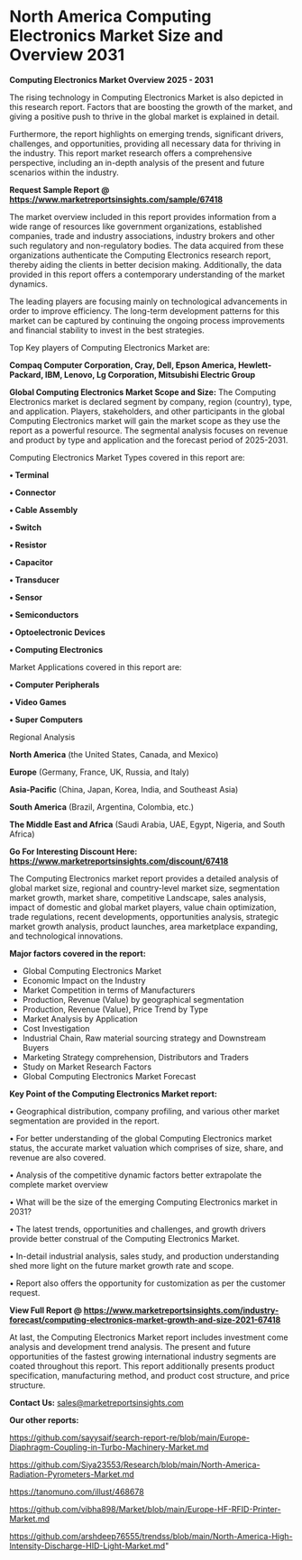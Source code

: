 # North America Computing Electronics Market Size and Overview 2031

<Strong> Computing Electronics Market Overview 2025 - 2031</strong>

The rising technology in Computing Electronics Market is also depicted in this research report. Factors that are boosting the growth of the market, and giving a positive push to thrive in the global market is explained in detail.

Furthermore, the report highlights on emerging trends, significant drivers, challenges, and opportunities, providing all necessary data for thriving in the industry. This report market research offers a comprehensive perspective, including an in-depth analysis of the present and future scenarios within the industry.

<strong>Request Sample Report @ <a href=https://www.marketreportsinsights.com/sample/67418>https://www.marketreportsinsights.com/sample/67418</a></strong>

The market overview included in this report provides information from a wide range of resources like government organizations, established companies, trade and industry associations, industry brokers and other such regulatory and non-regulatory bodies. The data acquired from these organizations authenticate the Computing Electronics research report, thereby aiding the clients in better decision making. Additionally, the data provided in this report offers a contemporary understanding of the market dynamics.

The leading players are focusing mainly on technological advancements in order to improve efficiency. The long-term development patterns for this market can be captured by continuing the ongoing process improvements and financial stability to invest in the best strategies.

Top Key players of Computing Electronics Market are:

<strong>Compaq Computer Corporation, Cray, Dell, Epson America, Hewlett-Packard, IBM, Lenovo, Lg Corporation, Mitsubishi Electric Group</strong>

<strong><b>Global Computing Electronics Market Scope and Size:</b></strong>
The Computing Electronics market is declared segment by company, region (country), type, and application. Players, stakeholders, and other participants in the global Computing Electronics market will gain the market scope as they use the report as a powerful resource. The segmental analysis focuses on revenue and product by type and application and the forecast period of 2025-2031.

Computing Electronics Market Types covered in this report are:

<strong>• Terminal

• Connector

• Cable Assembly

• Switch

• Resistor

• Capacitor

• Transducer

• Sensor

• Semiconductors

• Optoelectronic Devices

• Computing Electronics</strong>

Market Applications covered in this report are:

<strong>• Computer Peripherals

• Video Games

• Super Computers</strong> 

Regional Analysis

<strong>North America</strong> (the United States, Canada, and Mexico)

<strong>Europe</strong> (Germany, France, UK, Russia, and Italy)

<strong>Asia-Pacific</strong> (China, Japan, Korea, India, and Southeast Asia)

<strong>South America</strong> (Brazil, Argentina, Colombia, etc.)

<strong>The Middle East and Africa</strong> (Saudi Arabia, UAE, Egypt, Nigeria, and South Africa)

<strong>Go For Interesting Discount Here: <a href=https://www.marketreportsinsights.com/discount/67418>https://www.marketreportsinsights.com/discount/67418</a></strong>

The Computing Electronics market report provides a detailed analysis of global market size, regional and country-level market size, segmentation market growth, market share, competitive Landscape, sales analysis, impact of domestic and global market players, value chain optimization, trade regulations, recent developments, opportunities analysis, strategic market growth analysis, product launches, area marketplace expanding, and technological innovations.

<strong><b>Major factors covered in the report:</b></strong>
<ul>
  <li>Global Computing Electronics Market </li>
  <li>Economic Impact on the Industry</li>
  <li>Market Competition in terms of Manufacturers</li>
  <li>Production, Revenue (Value) by geographical segmentation</li>
  <li>Production, Revenue (Value), Price Trend by Type</li>
  <li>Market Analysis by Application</li>
  <li>Cost Investigation</li>
  <li>Industrial Chain, Raw material sourcing strategy and Downstream Buyers</li>
  <li>Marketing Strategy comprehension, Distributors and Traders</li>
  <li>Study on Market Research Factors</li>
  <li>Global Computing Electronics Market Forecast</li>
</ul>

<strong><b>Key Point of the Computing Electronics Market report:</b></strong>

• Geographical distribution, company profiling, and various other market segmentation are provided in the report.

• For better understanding of the global Computing Electronics market status, the accurate market valuation which comprises of size, share, and revenue are also covered.

• Analysis of the competitive dynamic factors better extrapolate the complete market overview

• What will be the size of the emerging Computing Electronics market in 2031?

• The latest trends, opportunities and challenges, and growth drivers provide better construal of the Computing Electronics Market.

• In-detail industrial analysis, sales study, and production understanding shed more light on the future market growth rate and scope.

• Report also offers the opportunity for customization as per the customer request.

<strong><b>View Full Report @ <a href=https://www.marketreportsinsights.com/industry-forecast/computing-electronics-market-growth-and-size-2021-67418>https://www.marketreportsinsights.com/industry-forecast/computing-electronics-market-growth-and-size-2021-67418</a></b></strong>


At last, the Computing Electronics Market report includes investment come analysis and development trend analysis. The present and future opportunities of the fastest growing international industry segments are coated throughout this report. This report additionally presents product specification, manufacturing method, and product cost structure, and price structure.

<strong>Contact Us:</strong>
sales@marketreportsinsights.com

<strong>Our other reports:</strong>

<a href=https://github.com/sayysaif/search-report-re/blob/main/Europe-Diaphragm-Coupling-in-Turbo-Machinery-Market.md>https://github.com/sayysaif/search-report-re/blob/main/Europe-Diaphragm-Coupling-in-Turbo-Machinery-Market.md</a>

<a href=https://github.com/Siya23553/Research/blob/main/North-America-Radiation-Pyrometers-Market.md>https://github.com/Siya23553/Research/blob/main/North-America-Radiation-Pyrometers-Market.md</a>

<a href=https://tanomuno.com/illust/468678>https://tanomuno.com/illust/468678</a>

<a href=https://github.com/vibha898/Market/blob/main/Europe-HF-RFID-Printer-Market.md>https://github.com/vibha898/Market/blob/main/Europe-HF-RFID-Printer-Market.md</a>

<a href=https://github.com/arshdeep76555/trendss/blob/main/North-America-High-Intensity-Discharge-HID-Light-Market.md>https://github.com/arshdeep76555/trendss/blob/main/North-America-High-Intensity-Discharge-HID-Light-Market.md</a>"
